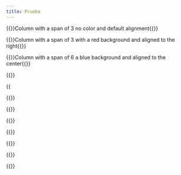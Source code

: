```yaml
---
title: Prueba
---
```

{{<column span="3" color="undefined" align="undefined">}}C﻿olumn with a span of 3 no color and default alignment{{</column>}}

{{<column span="3" color="#ff0000" align="right">}}C﻿olumn with a span of 3 with a red background and aligned to the right{{</column>}}

{{<column span="6" color="#00ecff" align="center">}}Column with a span of 6 a blue background and aligned to the center{{</column>}}

{{<divider-title text="This is a Divider Title">}}

{{<audio src="https://samplelib.com/lib/preview/mp3/sample-6s.mp3" span="3" title="Audio Title">}}

{{<bullet type="do" leadingText="Test" text="Text">}}

{{<bullet type="dont" leadingText="No text" text="undefined">}}

{{<bullet type="do" leadingText="undefined" text="No leading text">}}

{{<color span="6" name="Test" hex="#184dd2" rgb="undefined" pantone="undefined" cmyk="undefined" mui="undefined" >}}

{{<color span="3" name="red test" hex="#ff0000" rgb="123, 123, 123" pantone="pantone goes ehre" cmyk="cmyk goes ehre" mui="mui goes here" >}}

{{<color span="3" name="blue test" hex="#00afff" rgb="rgb goes here" pantone="pantone goes here" cmyk="cmyk goes here" mui="mui goes here" >}}

{{<download span="6" title="Test Title" url="/static/images/netlify-upload.png" subtitle="Test Subtitle">}}